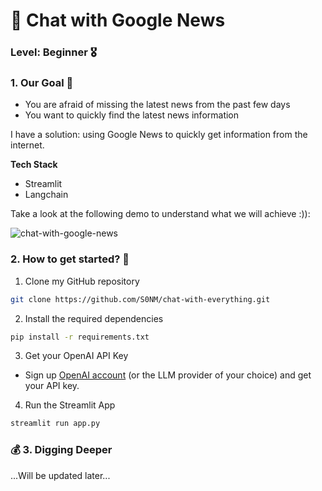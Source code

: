 
# 📰 Chat with Google News

### **Level**: Beginner 🎖️ 

### 1. Our Goal 🎯

* You are afraid of missing the latest news from the past few days
* You want to quickly find the latest news information

I have a solution: using Google News to quickly get information from the internet.


**Tech Stack**

- Streamlit
- Langchain 

Take a look at the following demo to understand what we will achieve :)):

![chat-with-google-news](https://github.com/S0NM/chat-with-everything/blob/26afd07d1f5029f2ed504610d779fef3a896de11/gif/chat-with-google-news.gif)

### 2. How to get started?  🐌

1. Clone my GitHub repository

```bash
git clone https://github.com/S0NM/chat-with-everything.git
```
2. Install the required dependencies

```bash
pip install -r requirements.txt
```
3. Get your OpenAI API Key

- Sign up [OpenAI account](https://platform.openai.com/) (or the LLM provider of your choice) and get your API key.

4. Run the Streamlit App
```bash
streamlit run app.py
```


### 💰 3. Digging Deeper

...Will be updated later...

